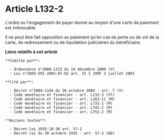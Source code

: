 # Article L132-2

L'ordre ou l'engagement de payer donné au moyen d'une carte de paiement est irrévocable.

Il ne peut être fait opposition au paiement qu'en cas de perte ou de vol de la carte, de redressement ou de liquidation
judiciaires du bénéficiaire.

**Liens relatifs à cet article**

	**Codifié par**:

	  - Ordonnance n°2000-1223 du 14 décembre 2000 (V)
	  - Loi n°2003-591 2003-07-02 art. 31 I JORF 3 juillet 2003

	**Cité par**:

	  - Décret n°2004-1144 du 26 octobre 2004 - art. 7 (V)
	  - Code monétaire et financier - art. L132-3 (VT)
	  - Code monétaire et financier - art. L163-11 (M)
	  - Code monétaire et financier - art. L731-1 (M)
	  - Code monétaire et financier - art. L741-2 (M)
	  - Code monétaire et financier - art. L751-2 (M)

	**Anciens textes**:

	  - Décret-loi 1935-10-30 art. 57-2
	  - Décret-loi du 30 octobre 1935 - art. 57-2 (Ab)
